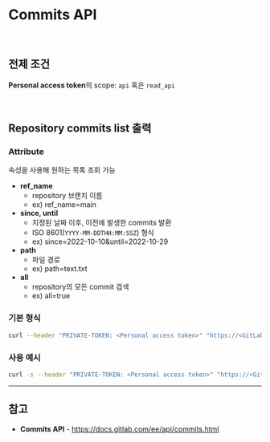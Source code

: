 # Commits API

<br>

## 전제 조건
**Personal access token**의 scope: `api` 혹은 `read_api`

<br>

## Repository commits list 출력
### Attribute
속성을 사용해 원하는 목록 조회 가능

- **ref_name**
  - repository 브랜치 이름
  - ex) ref_name=main
- **since, until**
  - 지정된 날짜 이후, 이전에 발생한 commits 발환
  - ISO 8601(`YYYY-MM-DDTHH:MM:SSZ`) 형식
  - ex) since=2022-10-10&until=2022-10-29
- **path**
  - 파일 경로
  - ex) path=text.txt
- **all**
  - repository의 모든 commit 검색
  - ex) all=true

### 기본 형식
```bash
curl --header "PRIVATE-TOKEN: <Personal access token>" "https://<GitLab domain>/api/v4/projects/<Project ID>/repository/commits"
```

### 사용 예시
```bash
curl -s --header "PRIVATE-TOKEN: <Personal access token>" "https://<GitLab domain>/api/v4/projects/<Project ID>/repository/commits?ref_name=main&path=text.txt&since=2022-10-10&until=2022-10-29
```

<hr>

## 참고
- **Commits API** - https://docs.gitlab.com/ee/api/commits.html
